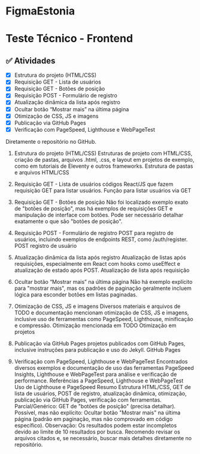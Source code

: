 # FigmaEstonia
# Teste Técnico - Frontend

## ✅ Atividades

- [x] Estrutura do projeto (HTML/CSS)
- [x] Requisição GET - Lista de usuários
- [x] Requisição GET - Botões de posição
- [x] Requisição POST - Formulário de registro
- [x] Atualização dinâmica da lista após registro
- [x] Ocultar botão “Mostrar mais” na última página
- [x] Otimização de CSS, JS e imagens
- [x] Publicação via GitHub Pages
- [x] Verificação com PageSpeed, Lighthouse e WebPageTest

Diretamente o repositório no GitHub.

1. Estrutura do projeto (HTML/CSS)
Estruturas de projeto com HTML/CSS, criação de pastas, arquivos .html, .css, e layout em projetos de exemplo, como em tutoriais de Eleventy e outros frameworks.
Estrutura de pastas e arquivos HTML/CSS
2. Requisição GET - Lista de usuários
códigos React/JS que fazem requisição GET para listar usuários.
Função para listar usuários via GET

4. Requisição GET - Botões de posição
Não foi localizado exemplo exato de "botões de posição", mas há exemplos de requisições GET e manipulação de interface com botões.
Pode ser necessário detalhar exatamente o que são "botões de posição".

6. Requisição POST - Formulário de registro
POST para registro de usuários, incluindo exemplos de endpoints REST, como /auth/register.
POST registro de usuário
7. Atualização dinâmica da lista após registro
Atualização de listas após requisições, especialmente em React com hooks como useEffect e atualização de estado após POST.
Atualização de lista após requisição

9. Ocultar botão “Mostrar mais” na última página
Não há exemplo explícito para "mostrar mais", mas os padrões de paginação geralmente incluem lógica para esconder botões em listas paginadas.
10. Otimização de CSS, JS e imagens
Diversos materiais e arquivos de TODO e documentação mencionam otimização de CSS, JS e imagens, inclusive uso de ferramentas como PageSpeed, Lighthouse, minificação e compressão.
Otimização mencionada em TODO
Otimização em projetos
11. Publicação via GitHub Pages
projetos publicados com GitHub Pages, inclusive instruções para publicação e uso do Jekyll.
GitHub Pages
12. Verificação com PageSpeed, Lighthouse e WebPageTest
Encontrados diversos exemplos e documentação de uso das ferramentas PageSpeed Insights, Lighthouse e WebPageTest para análise e verificação de performance.
Referências a PageSpeed, Lighthouse e WebPageTest
Uso de Lighthouse e PageSpeed
Resumo
Estrutura HTML/CSS, GET de lista de usuários, POST de registro, atualização dinâmica, otimização, publicação via GitHub Pages, verificação com ferramentas.
Parcial/Genérico: GET de "botões de posição" (precisa detalhar).
Possível, mas não explícito: Ocultar botão "Mostrar mais" na última página (padrão em paginação, mas não comprovado em código específico).
Observação: Os resultados podem estar incompletos devido ao limite de 10 resultados por busca. Recomendo revisar os arquivos citados e, se necessário, buscar mais detalhes diretamente no repositório.
